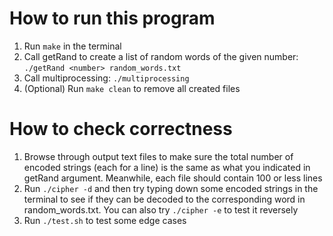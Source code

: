 # How to run this program
1. Run `make` in the terminal
2. Call getRand to create a list of random words of the given number: `./getRand <number> random_words.txt`
3. Call multiprocessing: `./multiprocessing`
4. (Optional) Run `make clean` to remove all created files


# How to check correctness
1. Browse through output text files to make sure the total number of encoded strings (each for a line)
is the same as what you indicated in getRand argument. Meanwhile, each file should contain 100 or less lines
2. Run `./cipher -d` and then try typing down some encoded strings in the terminal to see if they can be
decoded to the corresponding word in random_words.txt. You can also try `./cipher -e` to test it reversely
3. Run `./test.sh` to test some edge cases